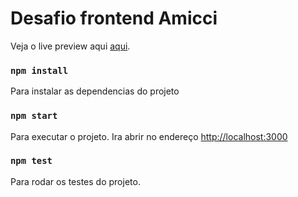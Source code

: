 # Desafio frontend Amicci

Veja o live preview aqui [aqui](https://lucaseoliveira97.github.io/teste-frontend-amicci/).

### `npm install`
Para instalar as dependencias do projeto

### `npm start`
Para executar o projeto. Ira abrir no endereço [http://localhost:3000](http://localhost:3000) 

### `npm test`
Para rodar os testes do projeto.
